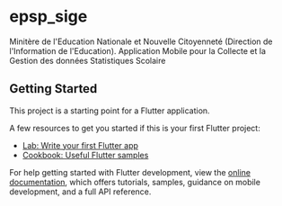 # epsp_sige

Minitère de l'Education Nationale et Nouvelle Citoyenneté (Direction de l'Information de l'Education). Application Mobile pour la Collecte et la Gestion des données Statistiques Scolaire

## Getting Started

This project is a starting point for a Flutter application.

A few resources to get you started if this is your first Flutter project:

- [Lab: Write your first Flutter app](https://docs.flutter.dev/get-started/codelab)
- [Cookbook: Useful Flutter samples](https://docs.flutter.dev/cookbook)

For help getting started with Flutter development, view the
[online documentation](https://docs.flutter.dev/), which offers tutorials,
samples, guidance on mobile development, and a full API reference.
